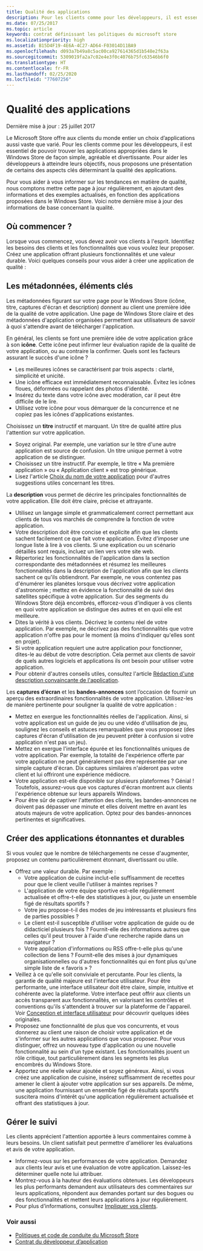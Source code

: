 ```yaml
---
title: Qualité des applications
description: Pour les clients comme pour les développeurs, il est essentiel de pouvoir trouver les applications appropriées dans le Windows Store de façon simple, agréable et divertissante. Pour aider les développeurs à atteindre leurs objectifs, nous proposons une présentation de certains des aspects clés déterminant la qualité des applications.
ms.date: 07/25/2017
ms.topic: article
keywords: contrat définissant les politiques du microsoft store
ms.localizationpriority: high
ms.assetid: B15D4F19-4E6A-4C27-AD64-F03014D11BA9
ms.openlocfilehash: d093a7b49a8c5ac00ca927614365d1b548e2f63a
ms.sourcegitcommit: 5309019fa2a7c02e4e3f0c4076b75fc63546b6f0
ms.translationtype: HT
ms.contentlocale: fr-FR
ms.lasthandoff: 02/25/2020
ms.locfileid: "77607256"
---
```

# <a name="app-quality"></a>Qualité des applications

Dernière mise à jour : 25 juillet 2017

Le Microsoft Store offre aux clients du monde entier un choix d’applications aussi vaste que varié. Pour les clients comme pour les développeurs, il est essentiel de pouvoir trouver les applications appropriées dans le Windows Store de façon simple, agréable et divertissante. Pour aider les développeurs à atteindre leurs objectifs, nous proposons une présentation de certains des aspects clés déterminant la qualité des applications.

Pour vous aider à vous informer sur les tendances en matière de qualité, nous comptons mettre cette page à jour régulièrement, en ajoutant des informations et des exemples actualisés, en fonction des applications proposées dans le Windows Store. Voici notre dernière mise à jour des informations de base concernant la qualité.


## <a name="where-to-start"></a>Où commencer ?

Lorsque vous commencez, vous devez avoir vos clients à l'esprit. Identifiez les besoins des clients et les fonctionnalités que vous voulez leur proposer. Créez une application offrant plusieurs fonctionnalités et une valeur durable. Voici quelques conseils pour vous aider à créer une application de qualité :


## <a name="metadata-is-key"></a>Les métadonnées, éléments clés

Les métadonnées figurant sur votre page pour le Windows Store (icône, titre, captures d'écran et description) donnent au client une première idée de la qualité de votre application. Une page de Windows Store claire et des métadonnées d'application organisées permettent aux utilisateurs de savoir à quoi s'attendre avant de télécharger l'application.

En général, les clients se font une première idée de votre application grâce à son **icône**. Cette icône peut infirmer leur évaluation rapide de la qualité de votre application, ou au contraire la confirmer. Quels sont les facteurs assurant le succès d'une icône ?

- Les meilleures icônes se caractérisent par trois aspects : clarté, simplicité et unicité.
- Une icône efficace est immédiatement reconnaissable. Évitez les icônes floues, déformées ou rappelant des photos d'identité.
- Insérez du texte dans votre icône avec modération, car il peut être difficile de le lire.
- Utilisez votre icône pour vous démarquer de la concurrence et ne copiez pas les icônes d'applications existantes.

Choisissez un **titre** instructif et marquant. Un titre de qualité attire plus l'attention sur votre application.

- Soyez original. Par exemple, une variation sur le titre d'une autre application est source de confusion. Un titre unique permet à votre application de se distinguer.
- Choisissez un titre instructif. Par exemple, le titre « Ma première application » ou « Application client » est trop générique.
- Lisez l'article [Choix du nom de votre application](https://docs.microsoft.com/windows/uwp/publish/create-your-app-by-reserving-a-name#choosing-your-apps-name) pour d'autres suggestions utiles concernant les titres.

La **description** vous permet de décrire les principales fonctionnalités de votre application. Elle doit être claire, précise et attrayante.

- Utilisez un langage simple et grammaticalement correct permettant aux clients de tous vos marchés de comprendre la fonction de votre application.
- Votre description doit être concise et explicite afin que les clients sachent facilement ce que fait votre application. Évitez d'imposer une longue liste à lire à vos clients. Si une explication ou un scénario détaillés sont requis, incluez un lien vers votre site web.
- Répertoriez les fonctionnalités de l'application dans la section correspondante des métadonnées et résumez les meilleures fonctionnalités dans la description de l'application afin que les clients sachent ce qu'ils obtiendront. Par exemple, ne vous contentez pas d'énumérer les planètes lorsque vous décrivez votre application d'astronomie ; mettez en évidence la fonctionnalité de suivi des satellites spécifique à votre application. Sur des segments du Windows Store déjà encombrés, efforcez-vous d'indiquer à vos clients en quoi votre application se distingue des autres et en quoi elle est meilleure.
- Dites la vérité à vos clients. Décrivez le contenu réel de votre application. Par exemple, ne décrivez pas des fonctionnalités que votre application n'offre pas pour le moment (à moins d'indiquer qu'elles sont en projet).
- Si votre application requiert une autre application pour fonctionner, dites-le au début de votre description. Cela permet aux clients de savoir de quels autres logiciels et applications ils ont besoin pour utiliser votre application.
- Pour obtenir d'autres conseils utiles, consultez l'article [Rédaction d'une description convaincante de l'application](https://docs.microsoft.com/windows/uwp/publish/write-a-great-app-description).

Les **captures d’écran** et les **bandes-annonces** sont l’occasion de fournir un aperçu des extraordinaires fonctionnalités de votre application. Utilisez-les de manière pertinente pour souligner la qualité de votre application :

- Mettez en exergue les fonctionnalités réelles de l'application. Ainsi, si votre application est un guide de jeu ou une vidéo d'utilisation de jeu, soulignez les conseils et astuces remarquables que vous proposez (des captures d'écran d'utilisation de jeu peuvent prêter à confusion si votre application n'est pas un jeu).
- Mettez en exergue l'interface épurée et les fonctionnalités uniques de votre application. Par exemple, la totalité de l'expérience offerte par votre application ne peut généralement pas être représentée par une simple capture d'écran. Dix captures similaires n'aideront pas votre client et lui offriront une expérience médiocre.
- Votre application est-elle disponible sur plusieurs plateformes ? Génial ! Toutefois, assurez-vous que vos captures d'écran montrent aux clients l'expérience obtenue sur leurs appareils Windows.
- Pour être sûr de captiver l'attention des clients, les bandes-annonces ne doivent pas dépasser une minute et elles doivent mettre en avant les atouts majeurs de votre application. Optez pour des bandes-annonces pertinentes et significatives.


## <a name="create-amazing-apps-with-staying-power"></a>Créer des applications étonnantes et durables

Si vous voulez que le nombre de téléchargements ne cesse d'augmenter, proposez un contenu particulièrement étonnant, divertissant ou utile.

- Offrez une valeur durable. Par exemple :
    - Votre application de cuisine inclut-elle suffisamment de recettes pour que le client veuille l'utiliser à maintes reprises ?
    - L'application de votre équipe sportive est-elle régulièrement actualisée et offre-t-elle des statistiques à jour, ou juste un ensemble figé de résultats sportifs ?
    - Votre jeu propose-t-il des modes de jeu intéressants et plusieurs fins de parties possibles ?
    - Le client est-il susceptible d'utiliser votre application de guide ou de didacticiel plusieurs fois ? Fournit-elle des informations autres que celles qu'il peut trouver à l'aide d'une recherche rapide dans un navigateur ?
    - Votre application d'informations ou RSS offre-t-elle plus qu'une collection de liens ? Fournit-elle des mises à jour dynamiques organisationnelles ou d'autres fonctionnalités qui en font plus qu'une simple liste de « favoris » ?
- Veillez à ce qu'elle soit conviviale et percutante. Pour les clients, la garantie de qualité majeure est l'interface utilisateur. Pour être performante, une interface utilisateur doit être claire, simple, intuitive et cohérente avec la plateforme. Votre interface peut offrir aux clients un accès transparent aux fonctionnalités, en valorisant les contrôles et conventions qu'ils s'attendent à trouver sur la plateforme de l'appareil. Voir [Conception et interface utilisateur](https://developer.microsoft.com/windows/apps/design) pour découvrir quelques idées originales.
- Proposez une fonctionnalité de plus que vos concurrents, et vous donnerez au client une raison de choisir votre application et de s'informer sur les autres applications que vous proposez. Pour vous distinguer, offrez un nouveau type d'application ou une nouvelle fonctionnalité au sein d'un type existant. Les fonctionnalités jouent un rôle critique, tout particulièrement dans les segments les plus encombrés du Windows Store.
- Apportez une réelle valeur ajoutée et soyez généreux. Ainsi, si vous créez une application de cuisine, insérez suffisamment de recettes pour amener le client à ajouter votre application sur ses appareils. De même, une application fournissant un ensemble figé de résultats sportifs suscitera moins d'intérêt qu'une application régulièrement actualisée et offrant des statistiques à jour.


## <a name="check-in"></a>Gérer le suivi

Les clients apprécient l'attention apportée à leurs commentaires comme à leurs besoins. Un client satisfait peut permettre d'améliorer les évaluations et avis de votre application.

- Informez-vous sur les performances de votre application. Demandez aux clients leur avis et une évaluation de votre application. Laissez-les déterminer quelle note lui attribuer.
- Montrez-vous à la hauteur des évaluations obtenues. Les développeurs les plus performants demandent aux utilisateurs des commentaires sur leurs applications, répondent aux demandes portant sur des bogues ou des fonctionnalités et mettent leurs applications à jour régulièrement.
- Pour plus d’informations, consultez [Impliquer vos clients](https://developer.microsoft.com/store/engage).


### <a name="see-also"></a>Voir aussi

- [Politiques et code de conduite du Microsoft Store](store-policies-and-code-of-conduct.md)
- [Contrat du développeur d’application](https://docs.microsoft.com/legal/windows/agreements/app-developer-agreement)